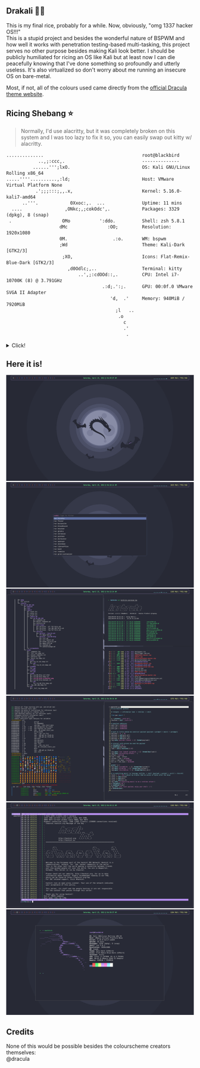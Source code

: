 ## Drakali 🧛🐲
This is my final rice, probably for a while. Now, obviously, "omg 1337 hacker OS!!!"</br> 
This is a stupid project and besides the wonderful nature of BSPWM and how well it works with penetration testing-based multi-tasking, this project serves no other purpose besides making Kali look better. I should be publicly humiliated for ricing an OS like Kali but at least now I can die peacefully knowing that I've done something so profoundly and utterly useless. It's also virtualized so don't worry about me running an insecure OS on bare-metal.

Most, if not, all of the colours used came directly from the [official Dracula theme website](https://draculatheme.com/).

## Ricing Shebang ⭐
>Normally, I'd use alacritty, but it was completely broken on this system and I was too lazy to fix it so, you can easily swap out kitty w/ alacritty.

```
..............                                     root@blackbird
            ..,;:ccc,.                             --------------
          ......''';lxO.                           OS: Kali GNU/Linux Rolling x86_64
.....''''..........,:ld;                           Host: VMware Virtual Platform None
           .';;;:::;,,.x,                          Kernel: 5.16.0-kali7-amd64
      ..'''.            0Xxoc:,.  ...              Uptime: 11 mins
  ....                ,ONkc;,;cokOdc',.            Packages: 3329 (dpkg), 8 (snap)
 .                   OMo           ':ddo.          Shell: zsh 5.8.1
                    dMc               :OO;         Resolution: 1920x1080
                    0M.                 .:o.       WM: bspwm
                    ;Wd                            Theme: Kali-Dark [GTK2/3]
                     ;XO,                          Icons: Flat-Remix-Blue-Dark [GTK2/3]
                       ,d0Odlc;,..                 Terminal: kitty
                           ..',;:cdOOd::,.         CPU: Intel i7-10700K (8) @ 3.791GHz
                                    .:d;.':;.      GPU: 00:0f.0 VMware SVGA II Adapter
                                       'd,  .'     Memory: 940MiB / 7920MiB
                                         ;l   ..
                                          .o
                                            c
                                            .'
                                             .
```
<details>
  <summary>Click!</summary>
  
  ## Setup 🖥️ 
     * OS: KALI
     * WM: BSPWM
     * SHELL: ZSH
     * TERMINAL: KITTY
     * LAUNCHER: ROFI
     * EDITOR: NEOVIM
</details>

## Here it is!
![alt text](/screenshots/bare.png)
![alt text](/screenshots/rofi.png)
![alt text](/screenshots/ad.png)
![alt text](/screenshots/binexp.png)
![alt text](/screenshots/irc.png)
![alt text](/screenshots/neofetch.png)

## Credits
None of this would be possible besides the colourscheme creators themselves:</br>
@dracula
